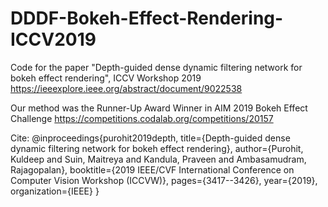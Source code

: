# DDDF-Bokeh-Effect-Rendering-ICCV2019
Code for the paper "Depth-guided dense dynamic filtering network for bokeh effect rendering", ICCV Workshop 2019
https://ieeexplore.ieee.org/abstract/document/9022538

Our method was the Runner-Up Award Winner in AIM 2019 Bokeh Effect Challenge
https://competitions.codalab.org/competitions/20157

Cite:
@inproceedings{purohit2019depth,
  title={Depth-guided dense dynamic filtering network for bokeh effect rendering},
  author={Purohit, Kuldeep and Suin, Maitreya and Kandula, Praveen and Ambasamudram, Rajagopalan},
  booktitle={2019 IEEE/CVF International Conference on Computer Vision Workshop (ICCVW)},
  pages={3417--3426},
  year={2019},
  organization={IEEE}
}
